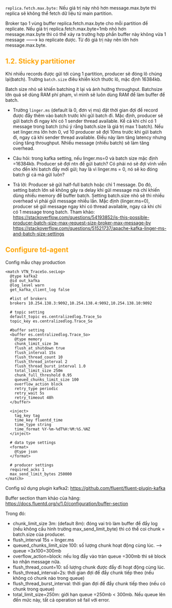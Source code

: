 


`replica.fetch.max.byte:` Nếu giá trị này nhỏ hơn message.max.byte thì replica sẽ không thể fetch dữ liệu từ main partition.

Broker tạo 1 vùng buffer replica.fetch.max.byte cho mỗi partition để replicate. Nếu giá trị replica.fetch.max.byte=1mb nhỏ hơn message.max.byte thì có thể xảy ra trường hợp phần buffer này không vừa 1 message ---> ko replicate được. Từ đó giá trị này nên lớn hơn message.max.byte.

<h2 style="color:orange">1.2. Sticky partitioner</h2>

Khi nhiều records được gửi tới cùng 1 partition, producer sẽ đóng lô chúng lại(batch). Trường `batch.size` điêu khiển kích thước lô, mặc định 16384kb. 

Batch size nhỏ sẽ khiến batching ít lại và ảnh hưởng throughput. Batchsize lớn quá sẽ dùng RAM phí phạm, vì mình sẽ luôn dùng RAM để làm buffer để batch.

- Trường `linger.ms` (default là 0, đơn vị ms) đặt thời gian đợi để record được đẩy thêm vào batch trước khi gửi batch đi. Mặc định, producer sẽ gửi batch đi ngay khi có 1 sender thread available. Kể cả khi chỉ có 1 message trong batch (chú ý rằng batch.size là giá trị max 1 batch). Nếu set linger.ms lớn hơn 0, vd 10 producer sẽ đợi 10ms trước khi gửi batch đi, ngay cả khi sender thread available. Điều này làm tăng latency nhưng cũng tăng throughput. Nhiều message (nhiều batch) sẽ làm tăng overhead.

- Câu hỏi: trong kafka setting, nếu linger.ms=0 và batch size mặc định =16384kb. Producer sẽ đợi ntn để gửi batch? Có phải nó sẽ đợi vĩnh viễn cho đến khi batch đầy mới gửi; hay là vì linger.ms = 0, nó sẽ ko đóng batch gì cả mà gửi luôn?
- Trả lời: Producer sẽ gửi half-full batch hoặc chỉ 1 message. Do đó, setting batch lớn sẽ không gây ra delay khi gửi message mà chỉ khiến dùng nhiều memory để buffer batch. Setting batch.size nhỏ sẽ thì nhiều overhead vì phải gửi message nhiều lần. Mặc định (linger.ms=0), producer sẽ gửi message ngay khi có thread available, ngay cả khi chỉ có 1 message trong batch.
Tham khảo: https://stackoverflow.com/questions/54193852/is-this-possible-producer-batch-size-max-request-size-broker-max-message-by
https://stackoverflow.com/questions/51521737/apache-kafka-linger-ms-and-batch-size-settings

<h2 style="color:orange">Configure td-agent</h2>
Config mẫu chạy production

    <match VTN_TraceSo.secLog>
      @type kafka2
      @id out_kafka
      @log_level warn
      get_kafka_client_log false

      #list of brokers
      brokers 10.254.138.3:9092,10.254.138.4:9092,10.254.138.10:9092

      # topic setting
      default_topic es.centralizedlog.Trace_So
      topic_key es.centralizedlog.Trace_So

      #buffer setting
      <buffer es.centralizedlog.Trace_So>
        @type memory
        chunk_limit_size 3m
        flush_at_shutdown true
        flush_interval 15s
        flush_thread_count 10
        flush_thread_interval 2
        flush_thread_burst_interval 1.0
        total_limit_size 250m
        chunk_full_threshold 0.95
        queued_chunks_limit_size 100
        overflow_action block
        retry_type periodic
        retry_wait 5s
        retry_timeout 48h
      </buffer>

      <inject>
        tag_key tag
        time_key fluentd_time
        time_type string
        time_format %Y-%m-%dT%H:%M:%S.%NZ
      </inject>

      # data type settings
      <format>
        @type json
      </format>

      # producer settings
      required_acks 1
      max_send_limit_bytes 250000
    </match>

Config sử dụng plugin kafka2: https://github.com/fluent/fluent-plugin-kafka

Buffer section tham khảo của hãng: https://docs.fluentd.org/v/1.0/configuration/buffer-section

Trong đó:
- chunk_limit_size 3m: (default 8m): đóng vai trò làm buffer để đẩy log (nếu không cấu hình trường max_send_limit_byte) thì có thể coi chunk = batch.size của producer.
- flush_interval 15s = linger.ms
- queued_chunks_limit_size 100: số lượng chunk hoạt động cùng lúc. --> queue =3x100=300mb
- overflow_action=block: nếu log đẩy vào tràn queue =300mb thì sẽ block ko nhận message nữa.
- flush_thread_count=10: số lượng chunk được đẩy đi hoạt động cùng lúc.
- flush_thread_interval=2s: thời gian đợi để đẩy chunk tiếp theo (nếu không có chunk nào trong queue)
- flush_thread_burst_interval: thời gian đợi để đẩy chunk tiếp theo (nếu có chunk trong queue)
- total_limit_size=250m: giới hạn queue =250mb < 300mb. Nếu queue lên đến mức này, tất cả operation sẽ fail với error.